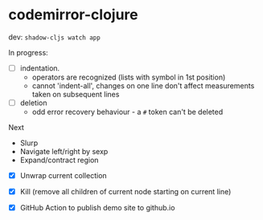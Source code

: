 # codemirror-clojure

dev: `shadow-cljs watch app`

In progress:
- [ ] indentation.
  - operators are recognized (lists with symbol in 1st position)
  - cannot 'indent-all', changes on one line don't affect measurements taken on subsequent lines
- [ ] deletion
  - odd error recovery behaviour - a `#` token can't be deleted

Next

- Slurp
- Navigate left/right by sexp
- Expand/contract region
- [x] Unwrap current collection
- [x] Kill (remove all children of current node starting on current line)
- [x] GitHub Action to publish demo site to github.io

